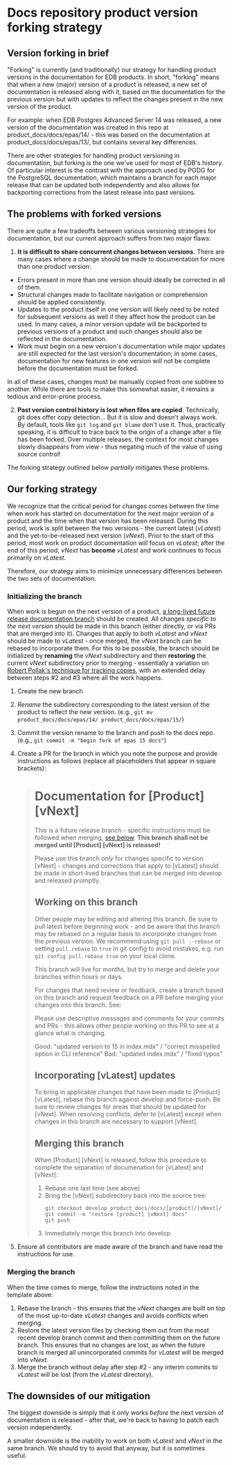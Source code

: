 # Docs repository product version forking strategy

## Version forking in brief

"Forking" is currently (and traditionally) our strategy for handling product versions in the documentation for EDB products. In short, "forking" means that when a new (major) version of a product is released, a new set of documentation is released along with it, based on the documentation for the previous version but with updates to reflect the changes present in the new version of the product.

For example: when EDB Postgres Advanced Server 14 was released, a new version of the documentation was created in this repo at product_docs/docs/epas/14/ - this was based on the documentation at product_docs/docs/epas/13/, but contains several key differences.

There are other strategies for handling product versioning in documentation, but forking is the one we've used for most of EDB's history. Of particular interest is the contrast with the approach used by PGDG for the PostgreSQL documentation, which maintains a branch for each major release that can be updated both independently and also allows for backporting corrections from the latest release into past versions.

## The problems with forked versions

There are quite a few tradeoffs between various versioning strategies for documentation, but our current approach suffers from two major flaws:

1. **It is difficult to share concurrent changes between versions.** There are many cases where a change should be made to documentation for more than one product version:

- Errors present in more than one version should ideally be corrected in all of them.
- Structural changes made to facilitate navigation or comprehension should be applied consistently.
- Updates to the product itself in one version will likely need to be noted for subsequent versions as well if they affect how the product can be used. In many cases, a minor version update will be backported to previous versions of a product and such changes should also be reflected in the documentation.
- Work must begin on a new version's documentation while major updates are still expected for the last version's documentation; in some cases, documentation for new features in one version will not be complete before the documentation must be forked.

In all of these cases, changes must be manually copied from one subtree to another. While there are tools to make this somewhat easier, it remains a tedious and error-prone process.

2. **Past version control history is lost when files are copied**. Technically, git does offer copy detection... But it is slow and doesn't always work. By default, tools like `git log` and `git blame` don't use it. Thus, practically speaking, it is difficult to trace back to the origin of a change after a file has been forked. Over multiple releases, the context for most changes slowly disappears from view - thus negating much of the value of using source control!

The forking strategy outlined below _partially_ mitigates these problems.

## Our forking strategy

We recognize that the critical period for changes comes between the time when work has started on documentation for the next major version of a product and the time when that version has been released. During this period, work is split between the two versions - the current latest (_vLatest_) and the yet-to-be-released next version (_vNext_). Prior to the start of this period, most work on product documentation will focus on _vLatest_; after the end of this period, _vNext_ has **become** _vLatest_ and work continues to focus primarily on _vLatest_.

Therefore, our strategy aims to minimize unnecessary differences between the two sets of documentation.

### Initializing the branch

When work is begun on the next version of a product, [a long-lived future release documentation branch](branch-and-release.md#future-release-documentation) should be created. All changes _specific to the next version_ should be made in this branch (either directly, or via PRs that are merged into it). Changes that apply to both _vLatest_ and _vNext_ should be made to _vLatest_ - once merged, the _vNext_ branch can be rebased to incorporate them. For this to be possible, the branch should be initialized by **renaming** the _vNext_ subdirectory and then **restoring** the current _vNext_ subdirectory prior to merging - essentially a variation on [Robert Pollak's technique for tracking copies](https://stackoverflow.com/questions/1043388/record-file-copy-operation-with-git/46484848#46484848), with an extended delay between steps \#2 and \#3 where all the work happens.

1. Create the new branch
2. _Rename_ the subdirectory corresponding to the latest version of the product to reflect the new version. (e.g., `git mv product_docs/docs/epas/14/ product_docs/docs/epas/15/`)
3. Commit the version rename to the branch and push to the docs repo. (e.g., `git commit -m "begin fork of epas 15 docs"`)
4. Create a PR for the branch in which you note the purpose and provide instructions as follows (replace all placeholders that appear in square brackets):

   > # Documentation for [Product] [vNext]
   >
   > This is a future release branch - specific instructions must be followed when merging, [see below](#merging-this-branch).
   > **This branch shall not be merged until [Product] [vNext] is released!**
   >
   > Please use this branch _only_ for changes specific to version [vNext] -
   > changes and corrections that apply to [vLatest] should be made in short-lived
   > branches that can be merged into develop and released promptly.
   >
   > ## Working on this branch
   >
   > Other people may be editing and altering this branch. Be sure to pull latest before
   > beginning work - and be aware that this branch may be rebased on a regular basis to
   > incorporate changes from the previous version. We recommend using `git pull --rebase` or
   > setting `pull.rebase` to `true` in git config to avoid mistakes,
   > e.g. run `git config pull.rebase true` on your local clone.
   >
   > This branch will live for months, but try to merge and delete your branches within hours or days.
   >
   > For changes that need review or feedback, create a branch based on this branch and
   > request feedback on a PR before merging your changes into this branch. See:
   >
   > Please use descriptive messages and comments for your commits and PRs - this allows
   > other people working on this PR to see at a glance what is changing.
   >
   > Good: "updated version to 15 in index.mdx" / "correct misspelled option in CLI reference"
   > Bad: "updated index.mdx" / "fixed typos"
   >
   > ## Incorporating [vLatest] updates
   >
   > To bring in applicable changes that have been made to [Product] [vLatest], rebase
   > this branch against develop and force-push. Be sure to review changes for areas
   > that should be updated for [vNext]. When resolving conflicts, defer to [vLatest]
   > except when changes in this branch are necessary to support [vNext].
   >
   > ## Merging this branch
   >
   > When [Product] [vNext] is released, follow this procedure to complete the separation of
   > documenation for [vLatest] and [vNext]:
   >
   > 1. Rebase one last time (see above)
   > 2. Bring the [vNext] subdirectory back into the source tree:
   >    ```
   >    git checkout develop product_docs/docs/[product]/[vNext]/
   >    git commit -m "restore [product] [vNext] docs"
   >    git push
   >    ```
   > 3. Immediately merge this branch into develop.

5. Ensure all contributors are made aware of the branch and have read the instructions for use.

### Merging the branch

When the time comes to merge, follow the instructions noted in the template above:

1. Rebase the branch - this ensures that the _vNext_ changes are built on top of the most up-to-date _vLatest_ changes and avoids conflicts when merging.
2. Restore the latest version files by checking them out from the most recent develop branch commit and then committing them on the future branch.
   This ensures that no changes are lost, as when the future branch is merged all unincorporated commits for _vLatest_ will be merged into _vNext_.
3. Merge the branch without delay after step \#2 - any interim commits to _vLatest_ will be lost (from the _vLatest_ directory).

## The downsides of our mitigation

The biggest downside is simply that it only works _before_ the next version of documentation is released - after that, we're back to having to patch each version independently.

A smaller downside is the inability to work on both _vLatest_ and _vNext_ in the same branch. We should try to avoid that anyway,
but it is sometimes useful.
